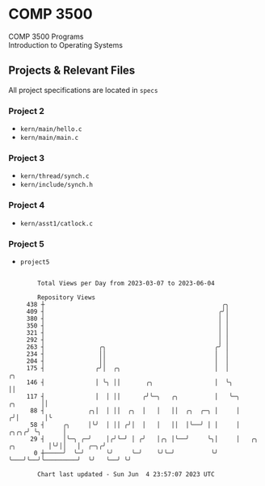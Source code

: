 # COMP 3500
COMP 3500 Programs  
Introduction to Operating Systems  
## Projects & Relevant Files
All project specifications are located in `specs`
### Project 2
- `kern/main/hello.c`
- `kern/main/main.c`
### Project 3
- `kern/thread/synch.c`
- `kern/include/synch.h`
### Project 4
- `kern/asst1/catlock.c`
### Project 5
- `project5`

```

        Total Views per Day from 2023-03-07 to 2023-06-04

        Repository Views
     438 ┼                                                 ╭╮
     409 ┤                                                ╭╯│
     380 ┤                                                │ │
     350 ┤                                                │ │
     321 ┤                                                │ │
     292 ┤                                                │ │
     263 ┤               ╭╮                              ╭╯ │
     234 ┤               ││                              │  │
     204 ┤               ││                              │  │
     175 ┤              ╭╯│  ╭╮                          │  │                                    ╭╮
     146 ┤              │ ╰╮ ││       ╭╮                 │  ╰╮                                   ││
     117 ┤              │  │ ││      ╭╯╰─╮   ╭╮          │   ╰─╮                        ╭╮       ││
      88 ┤            ╭╮│  │ ││  ╭╮  │   │   ││  ╭╮  ╭─╮ │     │                       ╭╯│       │╰
      58 ┤     ╭╮     │╰╯  │ ││ ╭╯│  │   │   ││  │╰──╯ │ │     │                  ╭╮╭╮╭╯ ╰╮      │
      29 ┤     │╰─╮ ╭─╯    │╭╯╰─╯ │ ╭╯   │╭╮ │╰──╯     ╰╮│     │   ╭╮  ╭╮         │╰╯││   │  ╭─╮╭╯
       0 ┼─────╯  ╰─╯      ╰╯     ╰─╯    ╰╯╰─╯          ╰╯     ╰───╯╰──╯╰─────────╯  ╰╯   ╰──╯ ╰╯

        Chart last updated - Sun Jun  4 23:57:07 2023 UTC
        
```
